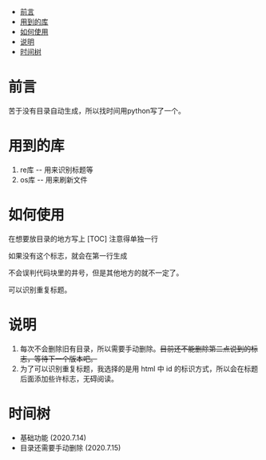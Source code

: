 - [前言](#0)
- [用到的库](#4)
- [如何使用](#8)
- [说明](#18)
- [时间树](#22)
# 前言<br id="5">

苦于没有目录自动生成，所以找时间用python写了一个。

# 用到的库<br id="9">
1. re库 -- 用来识别标题等
2. os库 -- 用来刷新文件

# 如何使用<br id="13">

在想要放目录的地方写上 [TOC] 注意得单独一行

如果没有这个标志，就会在第一行生成

不会误判代码块里的井号，但是其他地方的就不一定了。

可以识别重复标题。

# 说明<br id="23">
1. 每次不会删除旧有目录，所以需要手动删除。~~目前还不能删除第二点说到的标志，等待下一个版本吧。~~
2. 为了可以识别重复标题，我选择的是用 html 中 id 的标识方式，所以会在标题后面添加些许标志，无碍阅读。

# 时间树<br id="27">
- 基础功能 (2020.7.14)
- 目录还需要手动删除 (2020.7.15)
